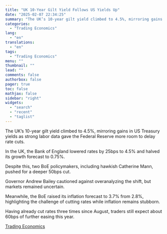 ```yaml
---
title: "UK 10-Year Gilt Yield Follows US Yields Up"
date: "2025-02-07 22:34:25"
summary: "The UK’s 10-year gilt yield climbed to 4.5%, mirroring gains in US Treasury yields as strong labor data gave the Federal Reserve more room to delay rate cuts.In the UK, the Bank of England lowered rates by 25bps to 4.5% and halved its growth forecast to 0.75%.Despite this, two BoE..."
categories:
  - "Trading Economics"
lang:
  - "en"
translations:
  - "en"
tags:
  - "Trading Economics"
menu: ""
thumbnail: ""
lead: ""
comments: false
authorbox: false
pager: true
toc: false
mathjax: false
sidebar: "right"
widgets:
  - "search"
  - "recent"
  - "taglist"
---
```


The UK’s 10-year gilt yield climbed to 4.5%, mirroring gains in US Treasury yields as strong labor data gave the Federal Reserve more room to delay rate cuts.

In the UK, the Bank of England lowered rates by 25bps to 4.5% and halved its growth forecast to 0.75%.

Despite this, two BoE policymakers, including hawkish Catherine Mann, pushed for a deeper 50bps cut.

Governor Andrew Bailey cautioned against overanalyzing the shift, but markets remained uncertain.

Meanwhile, the BoE raised its inflation forecast to 3.7% from 2.8%, highlighting the challenge of cutting rates while inflation remains stubborn.

Having already cut rates three times since August, traders still expect about 60bps of further easing this year.

[Trading Economics](https://www.tradingview.com/news/te_news:447159:0-uk-10-year-gilt-yield-follows-us-yields-up/)
